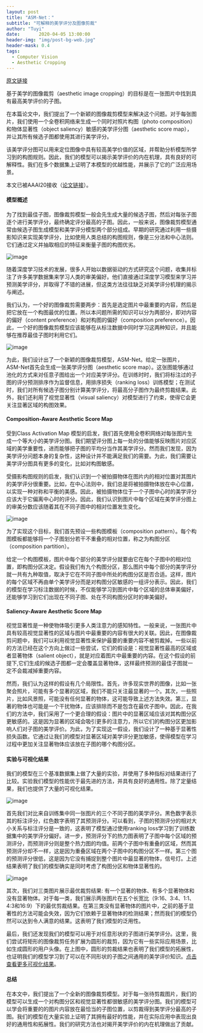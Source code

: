 ```yaml
---
layout: post
title: "ASM-Net："
subtitle: "可解释的美学评分及图像剪裁"
author: "Tuyi"
date:       2020-04-05 13:00:00
header-img: "img/post-bg-web.jpg"
header-mask: 0.4
tags:
  - Computer Vision
  - Aesthetic Cropping
---
```


[原文链接](https://mp.weixin.qq.com/s?__biz=MzA5ODEzMjIyMA==&mid=2247495789&idx=1&sn=81d55199cd4bf97942d87b6f86719269&chksm=9094f9fea7e370e847110bff33c582beb5aaff8479f3135632a4188c532cf6c87a14c700b8f8&mpshare=1&scene=1&srcid=04052uizvkweZc3zoIC91o88&sharer_sharetime=1586063973416&sharer_shareid=6d4fd8f476860e5adfc7149621b4b8ea#rd)

基于美学的图像裁剪（aesthetic image cropping）的目标是在一张图片中找到具有最高美学评价的子图。

在本篇论文中，我们提出了一个新颖的图像裁剪模型来解决这个问题。对于每张图片，我们使用一个全卷积网络来生成一个同时对照片构图（photo composition）和物体显著性（object saliency）敏感的美学评分图（aesthetic score map），并让其所有候选子图都使用其进行美学评分。

该美学评分图可以用来定位图像中具有较高美学价值的区域，并帮助分析模型所学习到的构图规则。因此，我们的模型可以揭示美学评价的内在机理，具有良好的可解释性。我们在多个数据集上证明了本模型的优越性能，并展示了它的广泛应用场景。

本文已被AAAI20接收（[论文链接](https://arxiv.org/abs/1911.10492)）。

#### 模型概述

为了找到最佳子图，图像裁剪模型一般会先生成大量的候选子图，然后对每张子图逐个进行美学评分，最终确定评分最高的子图。因此，一般来说，图像裁剪模型通常由候选子图生成模型和美学评分模型两个部分组成。早期的研究通过利用一些摄影知识来实现美学评分，比如使用人类总结的构图规则，像是三分法和中心法则。它们通过定义并抽取相应的特征来衡量子图的构图优劣。

![image](img/AIC/composition-rules.png)

随着深度学习技术的发展，很多人开始以数据驱动的方式研究这个问题，收集并标注了许多美学数据集来学习人类的审美偏好。他们直接通过深度学习模型来学习并预测美学评分，并取得了不错的进展，但这类方法往往缺乏对美学评分机理的揭示与阐述。

我们认为，一个好的图像裁剪需要两步：首先是选定图片中最重要的内容，然后是把它放在一个构图最优的位置。所以本问题所需的知识可以分为两部分，即对内容的偏好（content preference）和对构图的偏好（composition preference）。因此，一个好的图像裁剪模型应该能够在从标注数据中同时学习这两种知识，并且能够在推荐最佳子图时利用它们。 

![image](../img/AIC/model.png)

为此，我们设计出了一个新颖的图像裁剪模型，ASM-Net。给定一张图片，ASM-Net首先会生成一张美学评分图（aesthetic score map）。这张图能够通过池化的方式来对任意子图给出一个对应美学评分。在训练时时，我们将标注过的子图的评分预测排序作为监督信息，用排序损失（ranking loss）训练模型；在测试时，我们对所有候选子图分别计算美学评分，将最高分子图作为最终剪裁结果。此外，我们还利用了视觉显著性（visual saliency）对模型进行了约束，使得它会更关注显著区域的构图效果。

#### Composition-Aware Aesthetic Score Map

受到Class Activation Map 模型的启发，我们首先使用全卷积网络对每张图片生成一个等大小的美学评分图。我们期望评分图上每一处的分值能够反映图片对应区域的美学重要性，进而能够把子图的平均分当作其美学评分。然而我们发现，因为美学评分问题本身的复杂性，这种设计并不能满足我们的需要。为此，我们需要让美学评分图具有更多的变化，比如对构图敏感。

受摄影构图规则的启发，我们认识到一个被拍摄物体在图片内的相对位置对其图片的美学评分很重要。比如，在中心法则中，我们总是将被拍摄物体放在中心位置，以实现一种对称和平衡的美感。因此，被拍摄物体位于一个子图中心时的美学评分应该大于它偏离中心时的评分。因此，我们认识到图片中每个区域在美学评分图上的审美分数应该随着其在不同子图中的相对位置发生变化。

![image](../img/AIC/composition-pattern.png)

为了实现这个目标，我们首先预设一些构图模板（composition pattern）。每个构图模板都能够将一个子图划分若干不重叠的相对位置，称之为构图分区（composition partition）。

给定一个构图模板，图片中每个部分的美学评分就要由它在每个子图中的相对位置，即构图分区决定。假设我们有九个构图分区，那么图片中每个部分的美学评分就一共有九种取值，取决于它在不同子图中所处的构图分区是否合适。这样，图片的每个区域不再由单个美学评分而是对构图分区敏感的一组评分表示。因此，我们的模型在学习标注数据的时候，不仅能够学习到图片中每个区域的总体审美偏好，还能够学习到它们出现在不同子图、处在不同构图分区时的审美偏好。

#### Saliency-Aware Aesthetic Score Map

视觉显著性是一种使物体吸引更多人类注意力的感知特性。一般来说，一张图片中具有较高视觉显著性的区域与图片中最重要的内容有很大的关联。因此，在图像裁剪问题中，我们可以利用视觉显著性来保护最要的重要内容不被剪裁掉。一些以前的方法已经在这个方向上做过一些尝试，它们的假设是：视觉显著性最高的区域或者显著物体（salient object），就是对应着图片中最重要的内容。在这个假设的前提下,它们生成的候选子图都一定会覆盖显著物体，这样最终预测的最佳子图就一定不会裁减掉重要内容。

然而，我们认为这样的假设有几个局限性。首先，许多现实世界的图像，比如一张聚会照片，可能有多个显著的区域，我们不能只关注最显著的一个。其次，一些照片，比如风景照，可能没有任何显著的物体，这可能导致上述方法失效。第三，显著的物体也可能是一个干扰物体，应该排除而不是包含在最优子图中。因此，在我们的方法中，我们采用了一个更合理的假设：图片中的显著区域应该对其构图分区更敏感的。这是因为显著的区域会吸引更多的注意力，所以它们的构图分区更加影响人们对子图的美学评价。为此，为了实现这一假设，我们设计了一种基于显著性损失函数。它通过让我们的模型对显著区域对美学评分更加敏感，使得模型在学习过程中更加关注显著物体应该放在子图的哪个构图分区。

#### 实验与可视化结果

我们的模型在三个基准数据集上做了大量的实验，并使用了多种指标对结果进行了比较。实验我们模型的性能优于最先进的方法，并具有良好的通用性。除了定量结果，我们也提供了大量的可视化结果。 

![image](../img/AIC/crop-feature.png)

首先我们对比来自训练集中同一张图片的三个不同子图的美学评分。黑色数字表示其的标注评分，红色数字表明了其预测评分。可以看到，子图的预测评分的相对大小关系与标注评分是一致的，这表明了模型通过使用ranking loss学习到了训练数据集中的美学评分偏好。进一步，预测评分下的热力图表明了子图中每个区域的预测评分，而预测评分则是整个热力图的均值。前两个子图中有重叠的区域，然而其预测评分却不一样，这是因为重叠区域在两个子图中的构图分区不一样。第三个图的预测评分很低，这是因为它没有捕捉到整个图片中最显著的物体，信号灯。上述结果表明了我们的模型确实是同时考虑了构图分区和物体显著性的。

![image](../img/AIC/cropping-results.png)

其次，我们对三类图片展示最优裁剪结果: 有一个显著的物体、有多个显著物体和没有显著物体。对于每一类，我们展示两张图片在五个长宽比（9:16、3:4、1:1、4:3和16:9）下的最优剪裁结果。在第三类没有显著物体的图片中，之前的基于显著性的方法可能会失效，因为它们依赖于显著物体的检测结果；然而我们的模型仍然可以达到令人满意的结果。这表明了我们模型的泛用性。

最后，我们还发现我们的模型可以用于对任意形状的子图进行美学评分。这里，我们尝试将矩形的图像裁剪任务扩展为圆形的裁剪，因为它有一些实际应用场景，比如生成圆形的用户头像。在上图中，圆形的剪裁结果也表明了我们模型的拓展性，也证明我们的模型学习到了可以在不同形状的子图之间通用的美学评价知识。[点击查看更多可视化结果](http://bcmi.sjtu.edu.cn/home/niuli/paper/AIC_Supplementary.pdf)。

#### 总结

在本文中，我们提出了一个全新的图像裁剪模型。对于每一张待剪裁图片，我们的模型可以生成一个对构图分区和视觉显著性都很敏感的美学评分图。我们的模型可以学会将重要的的图片内容放在最恰当的子图位置，以剪裁得到美学评分最高的子图。我们的模型在大量实验上证明了其拥有最好的性能，并在实际应用中表现出良好的通用性和拓展性。我们的研究方法也对揭开美学评价的内在机理做出了贡献。